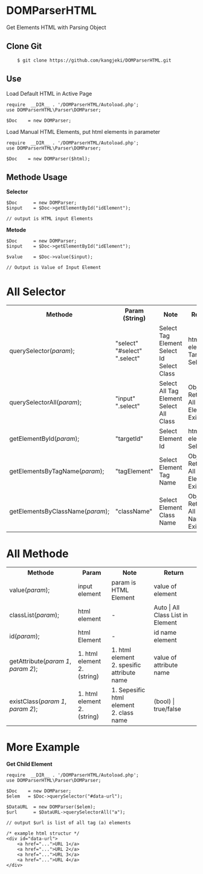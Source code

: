 # DOMParserHTML
Get Elements HTML with Parsing Object

<h2>Clone Git</h2>

		$ git clone https://github.com/kangjeki/DOMParserHTML.git

<h2>Use</h2>

Load Default HTML in Active Page

    require  __DIR__ . '/DOMParserHTML/Autoload.php';
    use DOMParserHTML\Parser\DOMParser;
    
    $Doc 	= new DOMParser;
    
Load Manual HTML Elements, put html elements in parameter

    require  __DIR__ . '/DOMParserHTML/Autoload.php';
    use DOMParserHTML\Parser\DOMParser;
    
    $Doc 	= new DOMParser($html);
    
<h2>Methode Usage</h2>
<b>Selector</b>

    $Doc 	  = new DOMParser;
    $input    = $Doc->getElementById("idElement");
    
    // output is HTML input Elements
    
<b>Metode</b>

    $Doc 	  = new DOMParser;
    $input    = $Doc->getElementById("idElement");
    
    $value    = $Doc->value($input);
    
    // Output is Value of Input Element
    
# All Selector
<table>
	<tr>
		<th>Methode</th>
		<th>Param (String)</th>
		<th>Note</th>
		<th>Return</th>
	</tr>
	<tr>
		<td>
			querySelector(<i>param</i>);
		</td>
		<td>
			"select" <br>
			"#select" <br>
			".select" 
		</td>
		<td>
			Select Tag Element <br>
			Select Id <br>
			Select Class
		</td>
		<td>
			html elements Target Select
		</td>
	</tr>
	<tr>
		<td>
			querySelectorAll(<i>param</i>);
		</td>
		<td>
			"input" <br>
			".select"
		</td>
		<td>
			Select All Tag Element <br>
			Select All Class
		</td>
		<td>
			Object | Return All Elements Exist
		</td>
	</tr>
	<tr>
		<td>
			getElementById(<i>param</i>);
		</td>
		<td>
			"targetId"	
		</td>
		<td>
			Select Element Id
		</td>
		<td>
			html elements Select
		</td>
	</tr>
	<tr>
		<td>
			getElementsByTagName(<i>param</i>);
		</td>
		<td>
			"tagElement"
		</td>
		<td>
			Select Element Tag Name
		</td>
		<td>
			Object | Return All Elements Exist
		</td>
	</tr>
	<tr>
		<td>
			getElementsByClassName(<i>param</i>);
		</td>
		<td>
			"className" 	
		</td>
		<td>
			Select Element Class Name
		</td>
		<td>
			Object | Return All Class Name Exist
		</td>
	</tr>
</table>

# All Methode
<table>
	<tr>
		<th>
			Methode
		</th>
		<th>
			Param
		</th>
		<th>
			Note
		</th>
		<th>
			Return
		</th>
	</tr>
	<tr>
		<td>
			value(<i>param</i>);
		</td>
		<td>
			input element
		</td>
		<td>
			param is HTML Element
		</td>
		<td>
			value of element
		</td>
	</tr>
	<tr>
		<td>
			classList(<i>param</i>);
		</td>
		<td>
			html element
		</td>
		<td>
			-
		</td>
		<td>
			Auto | All Class List in Element
		</td>
	</tr>
	<tr>
		<td>
			id(<i>param</i>);
		</td>
		<td>
			html Element
		</td>
		<td>
			-
		</td>
		<td>
			id name element
		</td>
	</tr>
	<tr>
		<td>
			getAttribute(<i>param 1</i>, <i>param 2</i>);
		</td>
		<td>
			1. html element <br>
			2. (string)
		</td>
		<td>
			1. html element <br>
			2. spesific attribute name 
		</td>
		<td>
			value of attribute name
		</td>
	</tr>
	<tr>
		<td>
			existClass(<i>param 1</i>, <i>param 2</i>);
		</td>
		<td>
			1. html element <br>
			2. (string)
		</td>
		<td>
			1. Sepesific html element <br>
			2. class name
		</td>
		<td>
			(bool) | true/false
		</td>
	</tr>
</table>

<h1>More Example</h1>
<b>Get Child Element</b>

    require  __DIR__ . '/DOMParserHTML/Autoload.php';
    use DOMParserHTML\Parser\DOMParser;
    
    $Doc 	= new DOMParser;
    $elem   = $Doc->querySelector("#data-url");
    
    $DataURL  = new DOMParser($elem);
    $url      = $DataURL->querySelectorAll("a");
    
    // output $url is list of all tag (a) elements
    
    /* example html structur */
    <div id="data-url">
        <a href="...">URL 1</a>
        <a href="...">URL 2</a>
        <a href="...">URL 3</a>
        <a href="...">URL 4</a>
    </div>
